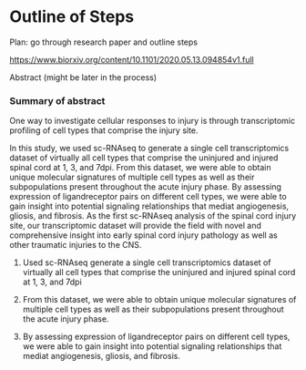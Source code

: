 # Outline of Steps

Plan: go through research paper and outline steps

https://www.biorxiv.org/content/10.1101/2020.05.13.094854v1.full


Abstract (might be later in the process)




<h3> Summary of abstract </h3>

One way to investigate cellular responses to injury is through transcriptomic profiling of cell types that comprise the injury site.

In this study, we used sc-RNAseq to generate a single cell transcriptomics dataset of virtually all cell types that comprise the uninjured and injured spinal cord at 1, 3, and 7dpi. From this dataset, we were able to obtain unique molecular signatures of multiple cell types as well as their subpopulations present throughout the acute injury phase. By assessing expression of ligandreceptor pairs on different cell types, we were able to gain insight into potential signaling relationships that mediat angiogenesis, gliosis, and fibrosis. As the first sc-RNAseq analysis of the spinal cord injury site, our transcriptomic dataset will provide the field with novel and comprehensive insight into early spinal cord injury pathology as well as other traumatic injuries to the CNS.

1) Used sc-RNAseq generate a single cell transcriptomics dataset of virtually all cell types that comprise the uninjured and injured spinal cord at 1, 3, and 7dpi

2) From this dataset, we were able to obtain unique molecular signatures of multiple cell types as well as their subpopulations present throughout the acute injury phase. 

3) By assessing expression of ligandreceptor pairs on different cell types, we were able to gain insight into potential signaling relationships that mediat angiogenesis, gliosis, and fibrosis.




